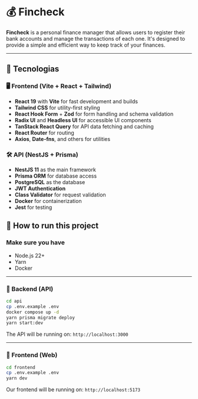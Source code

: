 # 💰 Fincheck

**Fincheck** is a personal finance manager that allows users to register their bank accounts and manage the transactions of each one. It's designed to provide a simple and efficient way to keep track of your finances.

---

## 🧱 Tecnologias

### 🖥️ Frontend (Vite + React + Tailwind)
- **React 19** with **Vite** for fast development and builds
- **Tailwind CSS** for utility-first styling
- **React Hook Form** + **Zod** for form handling and schema validation
- **Radix UI** and **Headless UI** for accessible UI components
- **TanStack React Query** for API data fetching and caching
- **React Router** for routing
- **Axios**, **Date-fns**, and others for utilities

### 🛠️ API (NestJS + Prisma)
- **NestJS 11** as the main framework
- **Prisma ORM** for database access
- **PostgreSQL** as the database
- **JWT Authentication**
- **Class Validator** for request validation
- **Docker** for containerization
- **Jest** for testing

## 🚀 How to run this project

### Make sure you have

- Node.js 22+
- Yarn
- Docker 

---

### 🧪 Backend (API)

```bash
cd api
cp .env.example .env
docker compose up -d
yarn prisma migrate deploy
yarn start:dev
```

The API will be running on: `http://localhost:3000`

---

### 🎨 Frontend (Web)

```bash
cd frontend
cp .env.example .env
yarn dev
```

Our frontend will be running on: `http://localhost:5173`

